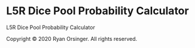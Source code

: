 # L5R Dice Pool Probability Calculator
L5R Dice Pool Probability Calculator


Copyright © 2020 Ryan Orsinger. All rights reserved.
